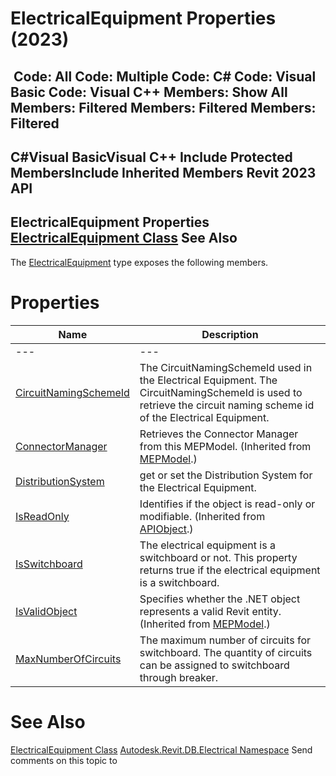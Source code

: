 # ElectricalEquipment Properties (2023)

﻿
 Code: All Code: Multiple Code: C# Code: Visual Basic Code: Visual C++  Members: Show All Members: Filtered Members: Filtered Members: Filtered   
---  
C#Visual BasicVisual C++
Include Protected MembersInclude Inherited Members
Revit 2023 API  
---  
ElectricalEquipment Properties  
[ElectricalEquipment Class](a93a0589-784b-27a3-c7d0-1122921a7a23.md "ElectricalEquipment Class") See Also  
---  
The [ElectricalEquipment](a93a0589-784b-27a3-c7d0-1122921a7a23.md "ElectricalEquipment Class") type exposes the following members.
# Properties
| Name | Description |
| --- | --- |
| --- | --- | --- |
| [CircuitNamingSchemeId](dc4fafa0-17d5-2283-91e1-ef70c7b13aa5.md "CircuitNamingSchemeId Property") | The CircuitNamingSchemeId used in the Electrical Equipment. The CircuitNamingSchemeId is used to retrieve the circuit naming scheme id of the Electrical Equipment. |
| [ConnectorManager](ee6d27a2-5c57-8e13-f0c1-504028545220.md "ConnectorManager Property") | Retrieves the Connector Manager from this MEPModel.  (Inherited from [MEPModel](dd78bce5-2ed6-ed3c-f329-1663bf08afa6.md "MEPModel Class").) |
| [DistributionSystem](007c2efd-757f-dda3-c875-50622e546406.md "DistributionSystem Property") | get or set the Distribution System for the Electrical Equipment. |
| [IsReadOnly](d516bcd2-a3fd-a578-58f6-f1add979bd07.md "IsReadOnly Property") | Identifies if the object is read-only or modifiable. (Inherited from [APIObject](beb86ef5-39ad-3f0d-0cd9-0c929387a2bb.md "APIObject Class").) |
| [IsSwitchboard](6a63aa0e-71a0-ee05-65c8-c49479b14305.md "IsSwitchboard Property") | The electrical equipment is a switchboard or not. This property returns true if the electrical equipment is a switchboard. |
| [IsValidObject](22d4a204-563b-54f2-4f1a-3d5336b1d104.md "IsValidObject Property") | Specifies whether the .NET object represents a valid Revit entity.  (Inherited from [MEPModel](dd78bce5-2ed6-ed3c-f329-1663bf08afa6.md "MEPModel Class").) |
| [MaxNumberOfCircuits](75b8966b-3ec3-50cb-8b58-8f79b770490f.md "MaxNumberOfCircuits Property") | The maximum number of circuits for switchboard. The quantity of circuits can be assigned to switchboard through breaker. |

# See Also
[ElectricalEquipment Class](a93a0589-784b-27a3-c7d0-1122921a7a23.md "ElectricalEquipment Class")
[Autodesk.Revit.DB.Electrical Namespace](212a1314-7843-2c6c-3322-363127e4059f.md "Autodesk.Revit.DB.Electrical Namespace")
Send comments on this topic to 
